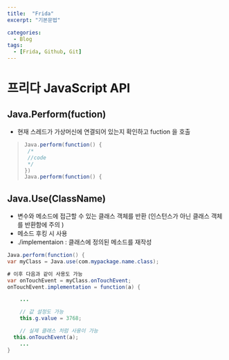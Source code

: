 ```yaml
---
title:  "Frida"
excerpt: "기본문법"

categories:
  - Blog
tags:
  - [Frida, Github, Git]
---
```


# 프리다 JavaScript API
## Java.Perform(fuction)
* 현재 스레드가 가상머신에 연결되어 있는지 확인하고 fuction 을 호출

>
>```Java
>Java.perform(function() {
>  /*
>  //code
>  */
>})
>Java.perform(function() {


## Java.Use(ClassName)
* 변수와 메소드에 접근할 수 있는 클래스 객체를 반환 (인스턴스가 아닌 클래스 객체를 반환함에 주의 )
* 메소드 후킹 시 사용
* ./implementaion : 클래스에 정의된 메소드를 재작성


>
```Java
Java.perform(function() {
var myClass = Java.use(com.mypackage.name.class);

# 이후 다음과 같이 사용도 가능
var onTouchEvent = myClass.onTouchEvent;
onTouchEvent.implementation = function(a) {

	...

	// 값 설정도 가능
	this.g.value = 3768;

	// 실제 클래스 처럼 사용이 가능
  this.onTouchEvent(a);
	...
}
```